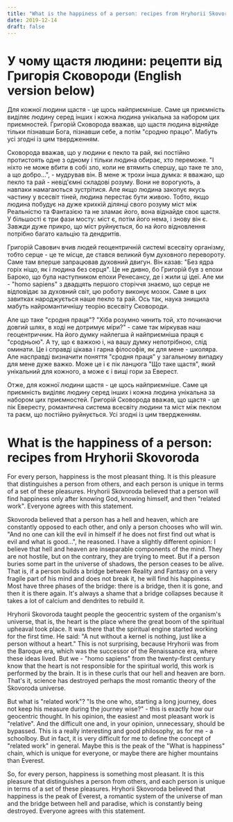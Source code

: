```yaml
---
title: "What is the happiness of a person: recipes from Hryhorii Skovoroda"
date: 2019-12-14
draft: false
---
```


# У чому щастя людини: рецепти від Григорія Сковороди (English version below)

Для кожної людини щастя - це щось найприємніше. Саме ця приємність виділяє людину серед інших і кожна людина унікальна за набором цих приємностей. Григорій Сковорода вважав, що щастя людина відняйде тільки пізнавши Бога, пізнавши себе, а потім "сродню працю". Мабуть усі згодні із цим твердженням.

Сковорода вважав, що у людини є пекло та рай, які постійно протистоять одне з одному і тільки людина обирає, хто переможе. "I нiхто не може вбити в собi зло, коли не втямить спершу, що таке те зло, а що добро...", - мудрував він. В мене ж трохи інша думка: я вважаю, що пекло та рай - невід'ємні складові розуму. Вони не ворогують, а навпаки намагаються зустрітися. Але якщо людина закопує якусь частину у всесвіт тіней, людина перестає бути живою. Тобто, якщо людина побудує на дуже крихкій ділянці свого розуму міст між Реальністю та Фантазією та не зламає його, вона віднайде своє щастя. У більшості є три фази мосту: міст є, потім його нема, і знову він є. Завжди дуже прикро, що міст руйнується, бо на його відновлення потрібно багато кальцію та дендритів.

Григорій Савович вчив людей геоцентричній системі всесвіту організму, тобто серце - це те місце, де стався великий бум духовного перевороту. Саме там вперше запрацював духовний двигун. Він казав: "Без ядра горіх ніщо, як і людина без серця". Це не дивно, бо Григорій був з епохи Бароко, що була наступником епохи Ренесансу, де і жили ці ідеї. Але ми - "homo sapiens" з двадцять першого сторіччя знаємо, що серце не відповідає за духовний світ, цю роботу виконує мозок. Саме в цих завитках народжується наше пекло та рай. Ось так, наука знищила мабуть найромантичнішу теорію всесвіту Сковороди.

Але що таке "сродня праця"? "Хіба розумно чинить той, хто починаючи довгий шлях, в ході не дотримує міри?" - саме так міркував наш геоцентричник. На його думку найлегша й найприємніша праця є "сродньою". А ту, що є важкою і, на вашу думку непотрібною, слід оминати. Це і справді цікава і гарна філософія, як для мене - школяра. Але насправді визначити поняття "сродня праця" у загальному випадку для мене дуже важко. Може це і є пік ланцюга "Що таке щастя", який унікальний для кожного, а може є і вищі гори за Еверест.

Отже, для кожної людини щастя - це щось найприємніше. Саме ця приємність виділяє людину серед інших і кожна людина унікальна за набором цих приємностей. Григорій Сковорода вважав, що щастя - це пік Евересту, романтична система всесвіту людини та міст між пеклом та раєм, що постійно руйнується. Усі згодні із цим твердженням.

# What is the happiness of a person: recipes from Hryhorii Skovoroda

For every person, happiness is the most pleasant thing. It is this pleasure that distinguishes a person from others, and each person is unique in terms of a set of these pleasures. Hryhorii Skovoroda believed that a person will find happiness only after knowing God, knowing himself, and then "related work". Everyone agrees with this statement.

Skovoroda believed that a person has a hell and heaven, which are constantly opposed to each other, and only a person chooses who will win. "And no one can kill the evil in himself if he does not first find out what is evil and what is good...", he reasoned. I have a slightly different opinion: I believe that hell and heaven are inseparable components of the mind. They are not hostile, but on the contrary, they are trying to meet. But if a person buries some part in the universe of shadows, the person ceases to be alive. That is, if a person builds a bridge between Reality and Fantasy on a very fragile part of his mind and does not break it, he will find his happiness. Most have three phases of the bridge: there is a bridge, then it is gone, and then it is there again. It's always a shame that a bridge collapses because it takes a lot of calcium and dendrites to rebuild it.

Hryhorii Skovoroda taught people the geocentric system of the organism's universe, that is, the heart is the place where the great boom of the spiritual upheaval took place. It was there that the spiritual engine started working for the first time. He said: "A nut without a kernel is nothing, just like a person without a heart." This is not surprising, because Hryhorii was from the Baroque era, which was the successor of the Renaissance era, where these ideas lived. But we - "homo sapiens" from the twenty-first century know that the heart is not responsible for the spiritual world, this work is performed by the brain. It is in these curls that our hell and heaven are born. That's it, science has destroyed perhaps the most romantic theory of the Skovoroda universe.

But what is "related work"? "Is the one who, starting a long journey, does not keep his measure during the journey wise?" - this is exactly how our geocentric thought. In his opinion, the easiest and most pleasant work is "relative". And the difficult one and, in your opinion, unnecessary, should be bypassed. This is a really interesting and good philosophy, as for me - a schoolboy. But in fact, it is very difficult for me to define the concept of "related work" in general. Maybe this is the peak of the "What is happiness" chain, which is unique for everyone, or maybe there are higher mountains than Everest.

So, for every person, happiness is something most pleasant. It is this pleasure that distinguishes a person from others, and each person is unique in terms of a set of these pleasures. Hryhorii Skovoroda believed that happiness is the peak of Everest, a romantic system of the universe of man and the bridge between hell and paradise, which is constantly being destroyed. Everyone agrees with this statement.
